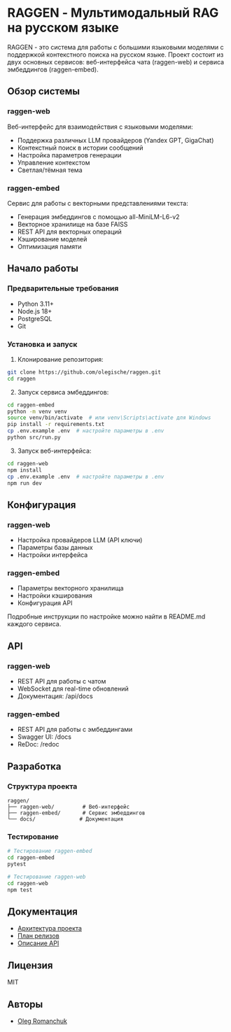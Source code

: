# RAGGEN - Мультимодальный RAG на русском языке

RAGGEN - это система для работы с большими языковыми моделями с поддержкой контекстного поиска на русском языке. Проект состоит из двух основных сервисов: веб-интерфейса чата (raggen-web) и сервиса эмбеддингов (raggen-embed).

## Обзор системы

### raggen-web
Веб-интерфейс для взаимодействия с языковыми моделями:
- Поддержка различных LLM провайдеров (Yandex GPT, GigaChat)
- Контекстный поиск в истории сообщений
- Настройка параметров генерации
- Управление контекстом
- Светлая/тёмная тема

### raggen-embed
Сервис для работы с векторными представлениями текста:
- Генерация эмбеддингов с помощью all-MiniLM-L6-v2
- Векторное хранилище на базе FAISS
- REST API для векторных операций
- Кэширование моделей
- Оптимизация памяти

## Начало работы

### Предварительные требования
- Python 3.11+
- Node.js 18+
- PostgreSQL
- Git

### Установка и запуск

1. Клонирование репозитория:
```bash
git clone https://github.com/olegische/raggen.git
cd raggen
```

2. Запуск сервиса эмбеддингов:
```bash
cd raggen-embed
python -m venv venv
source venv/bin/activate  # или venv\Scripts\activate для Windows
pip install -r requirements.txt
cp .env.example .env  # настройте параметры в .env
python src/run.py
```

3. Запуск веб-интерфейса:
```bash
cd raggen-web
npm install
cp .env.example .env  # настройте параметры в .env
npm run dev
```

## Конфигурация

### raggen-web
- Настройка провайдеров LLM (API ключи)
- Параметры базы данных
- Настройки интерфейса

### raggen-embed
- Параметры векторного хранилища
- Настройки кэширования
- Конфигурация API

Подробные инструкции по настройке можно найти в README.md каждого сервиса.

## API

### raggen-web
- REST API для работы с чатом
- WebSocket для real-time обновлений
- Документация: /api/docs

### raggen-embed
- REST API для работы с эмбеддингами
- Swagger UI: /docs
- ReDoc: /redoc

## Разработка

### Структура проекта
```
raggen/
├── raggen-web/         # Веб-интерфейс
├── raggen-embed/       # Сервис эмбеддингов
└── docs/              # Документация
```

### Тестирование
```bash
# Тестирование raggen-embed
cd raggen-embed
pytest

# Тестирование raggen-web
cd raggen-web
npm test
```

## Документация
- [Архитектура проекта](docs/architecture.md)
- [План релизов](ROADMAP.md)
- [Описание API](docs/app-description.md)

## Лицензия
MIT

## Авторы
- [Oleg Romanchuk](https://github.com/olegische) 